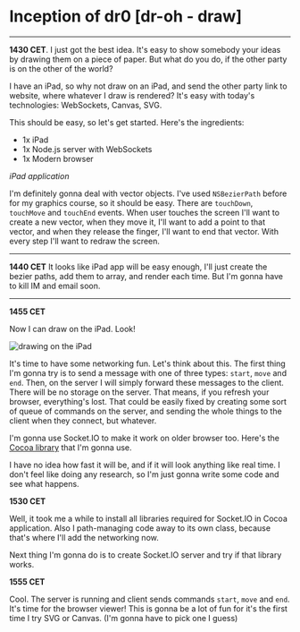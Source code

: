 # Inception of dr0 [dr-oh - draw]

---

**1430 CET**. I just got the best idea. It's easy to show somebody your ideas by drawing them on a piece of paper. But what do you do, if the other party is on the other of the world?

I have an iPad, so why not draw on an iPad, and send the other party link to website, where whatever I draw is rendered? It's easy with today's technologies: WebSockets, Canvas, SVG.

This should be easy, so let's get started. Here's the ingredients:

- 1x iPad
- 1x Node.js server with WebSockets
- 1x Modern browser

*iPad application*

I'm definitely gonna deal with vector objects. I've used `NSBezierPath` before for my graphics course, so it should be easy. There are `touchDown`, `touchMove` and `touchEnd` events. When user touches the screen I'll want to create a new vector, when they move it, I'll want to add a point to that vector, and when they release the finger, I'll want to end that vector. With every step I'll want to redraw the screen. 

---

**1440 CET** It looks like iPad app will be easy enough, I'll just create the bezier paths, add them to array, and render each time. But I'm gonna have to kill IM and email soon.

---

**1455 CET**

Now I can draw on the iPad. Look!

![drawing on the iPad](http://hron.fei.tuke.sk/~rinik/data/IMG_0212.JPG)

It's time to have some networking fun. Let's think about this. The first thing I'm gonna try is to send a message with one of three types: `start`, `move` and `end`. Then, on the server I will simply forward these messages to the client. There will be no storage on the server. That means, if you refresh your browser, everything's lost. That could be easily fixed by creating some sort of queue of commands on the server, and sending the whole things to the client when they connect, but whatever.

I'm gonna use Socket.IO to make it work on older browser too. Here's the [Cocoa library](https://github.com/pkyeck/socket.IO-objc) that I'm gonna use.

I have no idea how fast it will be, and if it will look anything like real time. I don't feel like doing any research, so I'm just gonna write some code and see what happens.

**1530 CET**

Well, it took me a while to install all libraries required for Socket.IO in Cocoa application. Also I path-managing code away to its own class, because that's where I'll add the networking now.

Next thing I'm gonna do is to create Socket.IO server and try if that library works.

**1555 CET**

Cool. The server is running and client sends commands `start`, `move` and `end`. It's time for the browser viewer! This is gonna be a lot of fun for it's the first time I try SVG or Canvas. (I'm gonna have to pick one I guess)